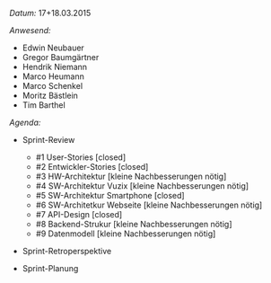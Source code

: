 _Datum:_ 
17+18.03.2015

_Anwesend:_
- Edwin Neubauer
- Gregor Baumgärtner
- Hendrik Niemann
- Marco Heumann
- Marco Schenkel
- Moritz Bästlein
- Tim Barthel

_Agenda:_
- Sprint-Review
	- #1 User-Stories [closed]
	- #2 Entwickler-Stories [closed]
	- #3 HW-Architektur [kleine Nachbesserungen nötig]
	- #4 SW-Architektur Vuzix [kleine Nachbesserungen nötig]
	- #5 SW-Architektur Smartphone [closed]
	- #6 SW-Architetkur Webseite [kleine Nachbesserungen nötig]
	- #7 API-Design [closed]
	- #8 Backend-Strukur [kleine Nachbesserungen nötig]
	- #9 Datenmodell [kleine Nachbesserungen nötig]
	
- Sprint-Retroperspektive

- Sprint-Planung
